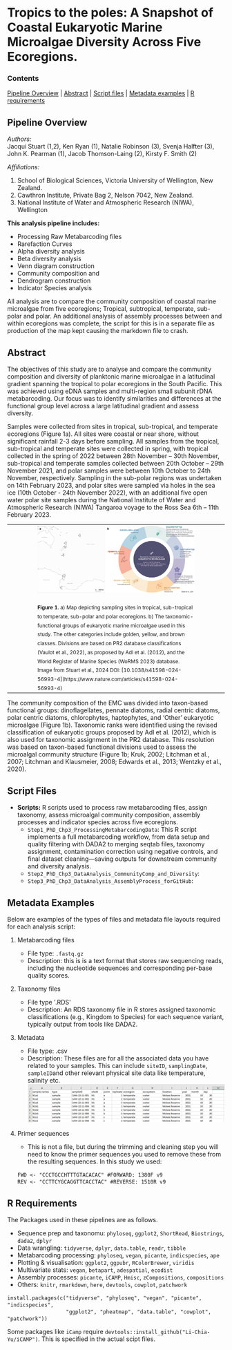 # Tropics to the poles: A Snapshot of Coastal Eukaryotic Marine Microalgae Diversity Across Five Ecoregions.  
### Contents
[Pipeline Overview](#pipeline-overview)   |   [Abstract](#abstract)   |   [Script files](#script-files)   |   [Metadata examples](#metadata-examples)   |   [R requirements](#r-requirements)

## Pipeline Overview
_Authors:_  
Jacqui Stuart (1,2), Ken Ryan (1), Natalie Robinson (3), Svenja Halfter (3), John K. Pearman (1), 
Jacob Thomson-Laing (2), Kirsty F. Smith (2)

_Affiliations:_   
1.  School of Biological Sciences, Victoria University of Wellington, New Zealand.  
2.	Cawthron Institute, Private Bag 2, Nelson 7042, New Zealand.  
3.	National Institute of Water and Atmospheric Research (NIWA),  Wellington

**This analysis pipeline includes:**   
- Processing Raw Metabarcoding files
- Rarefaction Curves
- Alpha diversity analysis
- Beta diversity analysis
- Venn diagram construction
- Community composition and
- Dendrogram construction
- Indicator Species analysis 

All analysis are to compare the community composition of coastal marine microalgae from five ecoregions; Tropical, subtropical, temperate, sub-polar and polar. An additional analysis of assembly processes between and within ecoregions was complete, the script for this is in a separate file as production of the map kept causing the markdown file to crash.


## Abstract
The objectives of this study are to analyse and compare the community composition and diversity of planktonic marine microalgae in a latitudinal gradient spanning the tropical to polar ecoregions in the South Pacific. This was achieved using eDNA samples and multi-region small subunit rDNA metabarcoding. Our focus was to identify similarities and differences at the functional group level across a large latitudinal gradient and assess diversity.

Samples were collected from sites in tropical, sub-tropical, and temperate ecoregions (Figure 1a). All sites were coastal or near shore, without significant rainfall 2-3 days before sampling. All samples from the tropical, sub-tropical and temperate sites were collected in spring, with tropical collected in the spring of 2022 between 28th November – 30th November, sub-tropical and temperate samples collected between 20th October – 29th November 2021, and polar samples were between 10th October to 24th November, respectively. Sampling in the sub-polar regions was undertaken on 14th February 2023, and polar sites were sampled via holes in the sea ice (10th October - 24th November 2022), with an additional five open water polar site samples during the National Institute of Water and Atmospheric Research (NIWA) Tangaroa voyage to the Ross Sea  6th – 11th February 2023.

<table align="center" border="0">
  <tr>
    <td width="10%"></td>
    <td width="60%">
      <img src="images/figure3.jpg"/>
      <br></br>
      <sub>
        <strong>Figure 1.</strong> a) Map depicting sampling sites in tropical, sub-tropical to temperate, sub-polar and polar ecoregions. b) The taxonomic-functional groups of eukaryotic marine microalgae used in this study. The other categories include golden, yellow, and brown classes. Divisions are based on PR2 database classifications (Vaulot et al., 2022), as proposed by Adl et al. (2012), and the World Register of Marine Species (WoRMS 2023) database. Image from Stuart et al., 2024 DOI: [10.1038/s41598-024-56993-4](https://www.nature.com/articles/s41598-024-56993-4)
      </sub>
    </td>
    <td width="10%"></td>
  </tr>
</table>
The community composition of the EMC was divided into taxon-based functional groups: dinoflagellates, pennate diatoms, radial centric diatoms, polar centric diatoms, chlorophytes, haptophytes, and ‘Other’ eukaryotic microalgae (Figure 1b). Taxonomic ranks were identified using the revised classification of eukaryotic groups proposed by Adl et al. (2012), which is also used for taxonomic assignment in the PR2 database. This resolution was based on taxon-based functional divisions used to assess the microalgal community structure (Figure 1b; Kruk, 2002; Litchman et al., 2007; Litchman and Klausmeier, 2008; Edwards et al., 2013; Wentzky et al., 2020).  


## Script Files  

- **Scripts:** R scripts used to process raw metabarcoding files, assign taxonomy, assess microalgal community composition, assembly processes and indicator species across five ecoregions.
  - `Step1_PhD_Chp3_ProcessingMetabarcodingData`: This R script implements a full metabarcoding workflow, from data setup and quality filtering with DADA2 to merging seqtab files, taxonomy assignment, contamination correction using negative controls, and final dataset cleaning—saving outputs for downstream community and diversity analysis.
  - `Step2_PhD_Chp3_DataAnalysis_CommunityComp_and_Diversity`: 
  - `Step3_PhD_Chp3_DataAnalysis_AssemblyProcess_forGitHub`: 

## Metadata Examples
Below are examples of the types of files and metadata file layouts required for each analysis script:
1. Metabarcoding files
   - File type: `.fastq.gz`
   - Description: this is is a text format that stores raw sequencing reads, including the nucleotide sequences and corresponding per-base quality scores.

2. Taxonomy files
   - File type '.RDS'
   - Description: An RDS taxonomy file in R stores assigned taxonomic classifications (e.g., Kingdom to Species) for each sequence variant, typically output from tools like DADA2.

3. Metadata
   - File type: .csv
   - Description: These files are for all the associated data you have related to your samples. This can include `siteID`, `samplingDate`, `sampleID`and other relevant physical site data like temperature, salinity etc.
![Example of .csv metadatadata layout](images/sequence-metadata-example.png)   

4. Primer sequences
   - This is not a file, but during the trimming and cleaning step you will need to know the primer sequences you used to remove these from the resulting sequences. In this study we used:
   ```{r Primer sequences}
   FWD <- "CCCTGCCHTTTGTACACAC" #FORWARD: 1380F v9
   REV <- "CCTTCYGCAGGTTCACCTAC" #REVERSE: 1510R v9
   ```  

## R Requirements
The Packages used in these pipelines are as follows.
- Sequence prep and taxonomu: `phyloseq`, `ggplot2`, `ShortRead`, `Biostrings`, `dada2`, `dplyr`
- Data wrangling: `tidyverse`, `dplyr`, `data.table`, `readr`, `tibble`
- Metabarcoding processing: `phyloseq`, `vegan`, `picante`, `indicspecies`, `ape`
- Plotting & visualisation: `ggplot2`, `ggpubr`, `RColorBrewer`, `viridis`
- Multivariate stats: `vegan`, `betapart`, `adespatial`, `ecodist`
- Assembly processes: `picante`, `iCAMP`, `Hmisc`, `zCompositions`, `compositions`
- Others: `knitr`, `rmarkdown`, `here`, `devtools`, `cowplot`, `patchwork`

```{r}
install.packages(c("tidyverse", "phyloseq", "vegan", "picante", "indicspecies", 
                   "ggplot2", "pheatmap", "data.table", "cowplot", "patchwork"))
```

Some packages like `iCamp` require `devtools::install_github("Li-Chia-Yu/iCAMP")`. This is specified in the actual scipt files.


  
